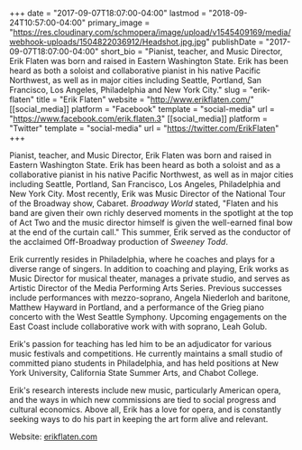 +++
date = "2017-09-07T18:07:00-04:00"
lastmod = "2018-09-24T10:57:00-04:00"
primary_image = "https://res.cloudinary.com/schmopera/image/upload/v1545409169/media/webhook-uploads/1504822036912/Headshot.jpg.jpg"
publishDate = "2017-09-07T18:07:00-04:00"
short_bio = "Pianist, teacher, and Music Director, Erik Flaten was born and raised in Eastern Washington State. Erik has been heard as both a soloist and collaborative pianist in his native Pacific Northwest, as well as in major cities including Seattle, Portland, San Francisco, Los Angeles, Philadelphia and New York City."
slug = "erik-flaten"
title = "Erik Flaten"
website = "http://www.erikflaten.com/"
[[social_media]]
platform = "Facebook"
template = "social-media"
url = "https://www.facebook.com/erik.flaten.3"
[[social_media]]
platform = "Twitter"
template = "social-media"
url = "https://twitter.com/ErikFlaten"
+++

Pianist, teacher, and Music Director, Erik Flaten was born and raised in Eastern Washington State.  Erik has been heard as both a soloist and as a collaborative pianist in his native Pacific Northwest, as well as in major cities including Seattle, Portland, San Francisco, Los Angeles, Philadelphia and New York City. Most recently, Erik was Music Director of the National Tour of the Broadway show, Cabaret. *Broadway World* stated, "Flaten and his band are given their own richly deserved moments in the spotlight at the top of Act Two and the music director himself is given the well-earned final bow at the end of the curtain call." This summer, Erik served as the conductor of the acclaimed Off-Broadway production of *Sweeney Todd*. 

Erik currently resides in Philadelphia, where he coaches and plays for a diverse range of singers. In addition to coaching and playing, Erik works as Music Director for musical theater, manages a private studio, and serves as Artistic Director of the Media Performing Arts Series. Previous successes include performances with mezzo-soprano, Angela Niederloh and baritone, Matthew Hayward in Portland, and a performance of the Grieg piano concerto with the West Seattle Symphony. Upcoming engagements on the East Coast include collaborative work with with soprano, Leah Golub.

Erik's passion for teaching has led him to be an adjudicator for various music festivals and competitions. He currently maintains a small studio of committed piano students in Philadelphia, and has held positions at New York University, California State Summer Arts, and Chabot College.

Erik's research interests include new music, particularly American opera, and the ways in which new commissions are tied to social progress and cultural economics. Above all, Erik has a love for opera, and is constantly seeking ways to do his part in keeping the art form alive and relevant. 

Website: [erikflaten.com](http://www.erikflaten.com/)
